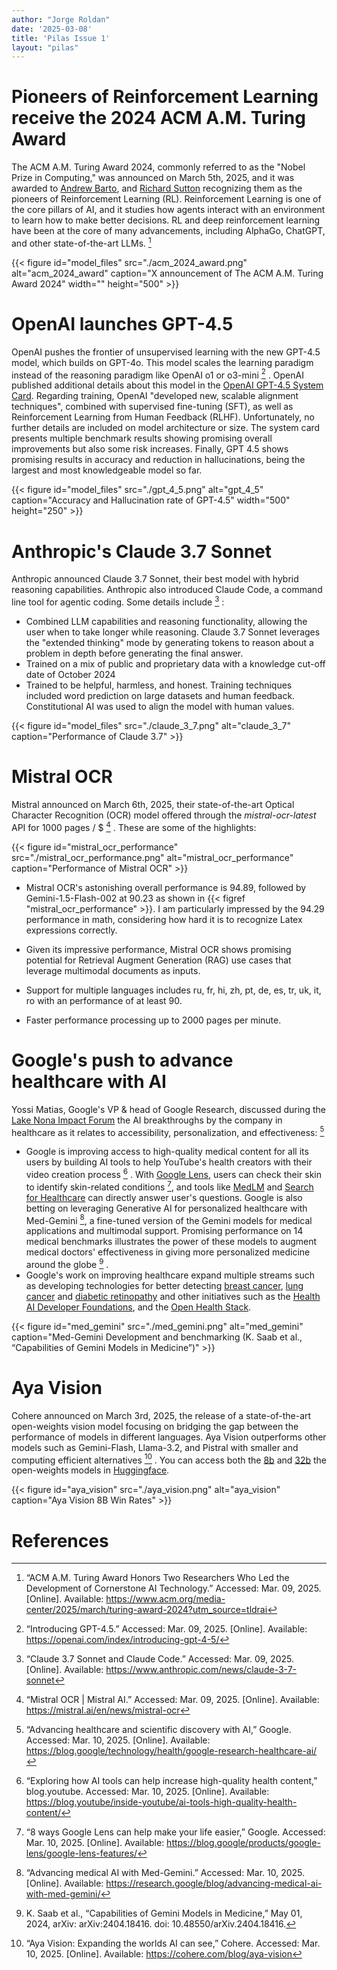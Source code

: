 ```yaml
---
author: "Jorge Roldan"
date: '2025-03-08'
title: 'Pilas Issue 1'
layout: "pilas"
---
```


#  Pioneers of Reinforcement Learning receive the 2024 ACM A.M. Turing Award
The ACM A.M. Turing Award 2024, commonly referred to as the "Nobel Prize in Computing," was announced on March 5th, 2025, and it was awarded to [Andrew Barto](https://people.cs.umass.edu/~barto/), and [Richard Sutton](http://incompleteideas.net/) recognizing them as the pioneers of Reinforcement Learning (RL). Reinforcement Learning is one of the core pillars of AI, and it studies how agents interact with an environment to learn how to make better decisions. RL and deep reinforcement learning have been at the core of many advancements, including AlphaGo, ChatGPT, and other state-of-the-art LLMs. [^acm_turing_award]


{{< figure id="model_files" src="./acm_2024_award.png" alt="acm_2024_award" caption="X announcement of The ACM A.M. Turing Award 2024" width="" height="500" >}}


# OpenAI launches GPT-4.5

OpenAI pushes the frontier of unsupervised learning with the new GPT-4.5 model, which builds on GPT-4o. This model scales the learning paradigm instead of the reasoning paradigm like OpenAI o1 or o3-mini [^gpt4_5] . OpenAI published additional details about this model in the [OpenAI GPT-4.5 System Card](https://cdn.openai.com/gpt-4-5-system-card-2272025.pdf?utm_campaign=The%20Batch&utm_source=hs_email&utm_medium=email). Regarding training, OpenAI "developed new, scalable alignment techniques", combined with supervised fine-tuning (SFT), as well as Reinforcement Learning from Human Feedback (RLHF). Unfortunately, no further details are included on model architecture or size. The system card presents multiple benchmark results showing promising overall improvements but also some risk increases. Finally, GPT 4.5 shows promising results in accuracy and reduction in hallucinations, being the largest and most knowledgeable model so far.


{{< figure id="model_files" src="./gpt_4_5.png" alt="gpt_4_5" caption="Accuracy and Hallucination rate of GPT-4.5" width="500" height="250" >}}



# Anthropic's Claude 3.7  Sonnet

Anthropic announced Claude 3.7 Sonnet, their best model with hybrid reasoning capabilities. Anthropic also introduced Claude Code, a command line tool for agentic coding. Some details include [^claude_3_7] :
- Combined LLM capabilities and reasoning functionality, allowing the user when to take longer while reasoning. Claude 3.7 Sonnet leverages the "extended thinking" mode by generating tokens to reason about a problem in depth before generating the final answer. 
- Trained on a mix of public and proprietary data with a knowledge cut-off date of October 2024
- Trained to be helpful, harmless, and honest. Training techniques included word prediction on large datasets and human feedback. Constitutional AI was used to align the model with human values.

{{< figure id="model_files" src="./claude_3_7.png" alt="claude_3_7" caption="Performance of Claude 3.7" >}}

# Mistral OCR

Mistral announced on March 6th, 2025, their state-of-the-art Optical Character Recognition (OCR) model offered through the *mistral-ocr-latest*  API for 1000 pages / $ [^mistral_ocr] . 
These are some of the highlights:
 
{{< figure id="mistral_ocr_performance" src="./mistral_ocr_performance.png" alt="mistral_ocr_performance" caption="Performance of Mistral OCR" >}}

- Mistral OCR's astonishing overall performance is 94.89, followed by Gemini-1.5-Flash-002 at 90.23 as shown in {{< figref "mistral_ocr_performance" >}}. I am particularly impressed by the 94.29 performance in math, considering how hard it is to recognize Latex expressions correctly.

- Given its impressive performance, Mistral OCR shows promising potential for Retrieval Augment Generation (RAG) use cases that leverage multimodal documents as inputs.

- Support for multiple languages includes ru, fr, hi, zh, pt, de, es, tr, uk, it, ro with an performance of at least 90. 

- Faster performance processing up to 2000 pages per minute.


# Google's push to advance healthcare with AI

Yossi Matias, Google's VP & head of Google Research, discussed during the [Lake Nona Impact Forum](https://lakenonaimpactforum.org/event/overview/) the AI breakthroughs by the company in healthcare as it relates to accessibility, personalization, and effectiveness: [^google_healthcare_ai]

-  Google is improving access to high-quality medical content for all its users by building AI tools to help YouTube's health creators with their video creation process [^youtube_ai_tools_healthcare] . With [Google Lens](https://blog.google/products/google-lens/google-lens-features/), users can check their skin to identify skin-related conditions  [^google_lens], and tools like [MedLM](https://cloud.google.com/blog/topics/healthcare-life-sciences/introducing-medlm-for-the-healthcare-industry) and [Search for Healthcare](https://www.googlecloudpresscorner.com/2024-10-17-Google-Cloud-Launches-General-Availability-of-Vertex-AI-Search-for-Healthcare-and-Healthcare-Data-Engine) can directly answer user's questions.
Google is also betting on leveraging Generative AI for personalized healthcare with Med-Gemini [^med_gemini], a fine-tuned version of the Gemini models for medical applications and multimodal support. Promising performance on 14 medical benchmarks illustrates the power of these models to augment medical doctors' effectiveness in giving more personalized medicine around the globe [^med_gemini_capabilities] .
- Google's work on improving healthcare expand multiple streams such as developing technologies for better detecting [breast cancer](https://blog.google/technology/ai/icad-partnership-breast-cancer-screening/), [lung cancer](https://research.google/blog/computer-aided-diagnosis-for-lung-cancer-screening/) and [diabetic retinopathy](https://blog.google/around-the-globe/google-asia/arda-diabetic-retinopathy-india-thailand/) and other initiatives such as the [Health AI Developer Foundations](https://research.google/blog/helping-everyone-build-ai-for-healthcare-applications-with-open-foundation-models/), and the [Open Health Stack](https://blog.google/technology/health/open-health-stack-developers/).

{{< figure id="med_gemini" src="./med_gemini.png" alt="med_gemini" caption="Med-Gemini Development and benchmarking (K. Saab et al., “Capabilities of Gemini Models in Medicine”)" >}}

# Aya Vision
Cohere announced on March 3rd, 2025, the release of a state-of-the-art open-weights vision model focusing on bridging the gap between the performance of models in different languages. Aya Vision outperforms other models such as Gemini-Flash, Llama-3.2, and Pistral with smaller and computing efficient alternatives [^aya_vision] . You can access both the [8b](https://huggingface.co/CohereForAI/aya-vision-8b?ref=cohere-ai.ghost.io) and [32b](https://huggingface.co/CohereForAI/aya-vision-32b?ref=cohere-ai.ghost.io) the open-weights models in [Huggingface](https://huggingface.co/collections/CohereForAI/c4ai-aya-vision-67c4ccd395ca064308ee1484). 




{{< figure id="aya_vision" src="./aya_vision.png" alt="aya_vision" caption="Aya Vision 8B Win Rates" >}}


# References
[^acm_turing_award]: “ACM A.M. Turing Award Honors Two Researchers Who Led the Development of Cornerstone AI Technology.” Accessed: Mar. 09, 2025. [Online]. Available: https://www.acm.org/media-center/2025/march/turing-award-2024?utm_source=tldrai

[^gpt4_5]: “Introducing GPT-4.5.” Accessed: Mar. 09, 2025. [Online]. Available: https://openai.com/index/introducing-gpt-4-5/


[^claude_3_7]: “Claude 3.7 Sonnet and Claude Code.” Accessed: Mar. 09, 2025. [Online]. Available: https://www.anthropic.com/news/claude-3-7-sonnet


[^mistral_ocr]: “Mistral OCR | Mistral AI.” Accessed: Mar. 09, 2025. [Online]. Available: https://mistral.ai/en/news/mistral-ocr


[^google_healthcare_ai]: “Advancing healthcare and scientific discovery with AI,” Google. Accessed: Mar. 10, 2025. [Online]. Available: https://blog.google/technology/health/google-research-healthcare-ai/


[^youtube_ai_tools_healthcare]: “Exploring how AI tools can help increase high-quality health content,” blog.youtube. Accessed: Mar. 10, 2025. [Online]. Available: https://blog.youtube/inside-youtube/ai-tools-high-quality-health-content/


[^google_lens]: “8 ways Google Lens can help make your life easier,” Google. Accessed: Mar. 10, 2025. [Online]. Available: https://blog.google/products/google-lens/google-lens-features/


[^med_gemini]: “Advancing medical AI with Med-Gemini.” Accessed: Mar. 10, 2025. [Online]. Available: https://research.google/blog/advancing-medical-ai-with-med-gemini/


[^med_gemini_capabilities]: K. Saab et al., “Capabilities of Gemini Models in Medicine,” May 01, 2024, arXiv: arXiv:2404.18416. doi: 10.48550/arXiv.2404.18416.


[^must3r]: Y. Cabon et al., “MUSt3R: Multi-view Network for Stereo 3D Reconstruction,” Mar. 03, 2025, arXiv: arXiv:2503.01661. doi: 10.48550/arXiv.2503.01661.

[^aya_vision]: “Aya Vision: Expanding the worlds AI can see,” Cohere. Accessed: Mar. 10, 2025. [Online]. Available: https://cohere.com/blog/aya-vision
